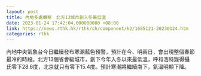 ```yaml
---
layout: post
title: 內地多處嚴寒　北方13城市創入冬最低溫
date: 2023-01-24 17:42:04.000000000 +08:00
link: https://news.rthk.hk/rthk/ch/component/k2/1685121-20230124.htm
categories: rthk
---
```


內地中央氣象台今日繼續發布寒潮藍色預警，預計在今、明兩日，會出現整個春節最冷的時段。北方13個省會級城市，創下今年入冬以來最低溫，呼和浩特錄得攝氏零下28.6度，北京就只有零下15.4度。預計寒潮將繼續南下，氣溫明顯下降。
